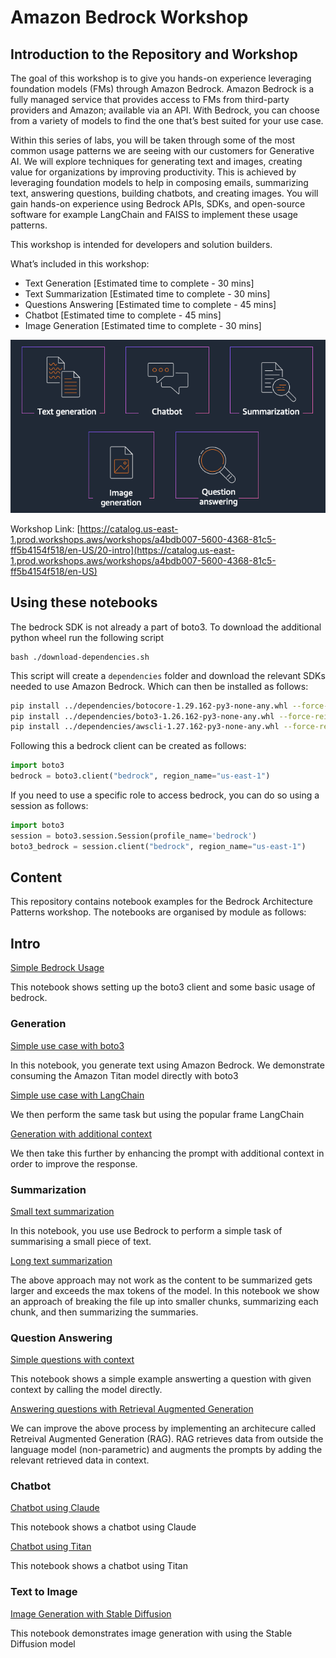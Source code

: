 # Amazon Bedrock Workshop

## Introduction to the Repository and Workshop

The goal of this workshop is to give you hands-on experience leveraging foundation models (FMs) through Amazon Bedrock. Amazon Bedrock is a fully managed service that provides access to FMs from third-party providers and Amazon; available via an API. With Bedrock, you can choose from a variety of models to find the one that’s best suited for your use case.

Within this series of labs, you will be taken through some of the most common usage patterns we are seeing with our customers for Generative AI. We will explore techniques for generating text and images, creating value for organizations by improving productivity. This is achieved by leveraging foundation models to help in composing emails, summarizing text, answering questions, building chatbots, and creating images. You will gain hands-on experience using Bedrock APIs, SDKs, and open-source software for example LangChain and FAISS to implement these usage patterns.

This workshop is intended for developers and solution builders.

What’s included in this workshop:

- Text Generation \[Estimated time to complete - 30 mins\]
- Text Summarization \[Estimated time to complete - 30 mins\]
- Questions Answering \[Estimated time to complete - 45 mins\]  
- Chatbot \[Estimated time to complete - 45 mins\]
- Image Generation \[Estimated time to complete - 30 mins\]

<div align="center">

![10-overview](10-overview.png)

</div>
 
Workshop Link: [https://catalog.us-east-1.prod.workshops.aws/workshops/a4bdb007-5600-4368-81c5-ff5b4154f518/en-US/20-intro](https://catalog.us-east-1.prod.workshops.aws/workshops/a4bdb007-5600-4368-81c5-ff5b4154f518/en-US)






## Using these notebooks

The bedrock SDK is not already a part of boto3. To download the additional python wheel run the following script
```
bash ./download-dependencies.sh
```
This script will create a `dependencies` folder and download the relevant SDKs needed to use Amazon Bedrock. Which can then be installed as follows:

```bash
pip install ../dependencies/botocore-1.29.162-py3-none-any.whl --force-reinstall
pip install ../dependencies/boto3-1.26.162-py3-none-any.whl --force-reinstall
pip install ../dependencies/awscli-1.27.162-py3-none-any.whl --force-reinstall
```

Following this a bedrock client can be created as follows:

```python
import boto3
bedrock = boto3.client("bedrock", region_name="us-east-1")
```

If you need to use a specific role to access bedrock, you can do so using a session as follows:

```python
import boto3
session = boto3.session.Session(profile_name='bedrock')
boto3_bedrock = session.client("bedrock", region_name="us-east-1")
```

## Content

This repository contains notebook examples for the Bedrock Architecture Patterns workshop. The notebooks are organised by module as follows:

## Intro

[Simple Bedrock Usage](./00_Intro/bedrock_boto3_setup.ipynb)

This notebook shows setting up the boto3 client and some basic usage of bedrock.

### Generation

[Simple use case with boto3](./01_Generation/00_generate_w_bedrock.ipynb)

In this notebook, you generate text using Amazon Bedrock. We demonstrate consuming the Amazon Titan model directly with boto3 

[Simple use case with LangChain](./01_Generation/01_zero_shot_generation.ipynb)

We then perform the same task but using the popular frame LangChain

[Generation with additional context](./01_Generation/02_contextual_generation.ipynb)

We then take this further by enhancing the prompt with additional context in order to improve the response.

### Summarization

[Small text summarization](./02_Summarization/01.small-text-summarization.ipynb)

In this notebook, you use use Bedrock to perform a simple task of summarising a small piece of text. 

[Long text summarization](./02_Summarization/02.long-text-summarization.ipynb)

The above approach may not work as the content to be summarized gets larger and exceeds the max tokens of the model. In this notebook we show an approach of breaking the file up into smaller chunks, summarizing each chunk, and then summarizing the summaries.

### Question Answering

[Simple questions with context](./03_QuestionAnswering/00_qa_w_bedrock_titan.ipynb)

This notebook shows a simple example answerting a question with given context by calling the model directly. 

[Answering questions with Retrieval Augmented Generation](./03_QuestionAnswering/01_qa_w_rag_claude.ipynb)

We can improve the above process by implementing an architecure called Retreival Augmented Generation (RAG). RAG retrieves data from outside the language model (non-parametric) and augments the prompts by adding the relevant retrieved data in context.

### Chatbot

[Chatbot using Claude](./04_Chatbot/00_Chatbot_Claude.ipynb)

This notebook shows a chatbot using Claude

[Chatbot using Titan](./04_Chatbot/00_Chatbot_Titan.ipynb)

This notebook shows a chatbot using Titan

### Text to Image

[Image Generation with Stable Diffusion](./05_Text_To_Image/Bedrock%20Stable%20Diffusion%20XL.ipynb)

This notebook demonstrates image generation with using the Stable Diffusion model
